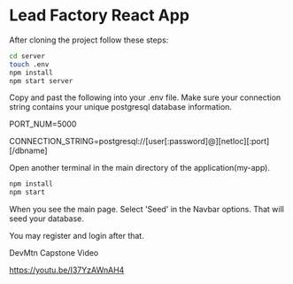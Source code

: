 # Lead Factory React App

After cloning the project follow these steps:

```bash
cd server
touch .env
npm install
npm start server
```

Copy and past the following into your .env file.  Make sure your connection string contains your unique postgresql database information.

PORT_NUM=5000

CONNECTION_STRING=postgresql://[user[:password]@][netloc][:port][/dbname]


Open another terminal in the main directory of the application(my-app).


```bash
npm install
npm start

```

When you see the main page. Select 'Seed' in the Navbar options. That will seed your database.

You may register and login after that.




DevMtn Capstone Video

https://youtu.be/I37YzAWnAH4

